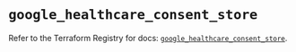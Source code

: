 # `google_healthcare_consent_store`

Refer to the Terraform Registry for docs: [`google_healthcare_consent_store`](https://registry.terraform.io/providers/hashicorp/google/6.49.2/docs/resources/healthcare_consent_store).
